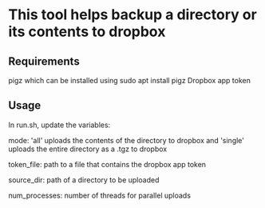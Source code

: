 # This tool helps backup a directory or its contents to dropbox

## Requirements
pigz which can be installed using sudo apt install pigz 
Dropbox app token


## Usage
In run.sh, update the variables:

mode: 'all' uploads the contents of the directory to dropbox and 'single' uploads the entire directory as a .tgz to dropbox

token_file: path to a file that contains the dropbox app token

source_dir: path of a directory to be uploaded

num_processes: number of threads for parallel uploads
